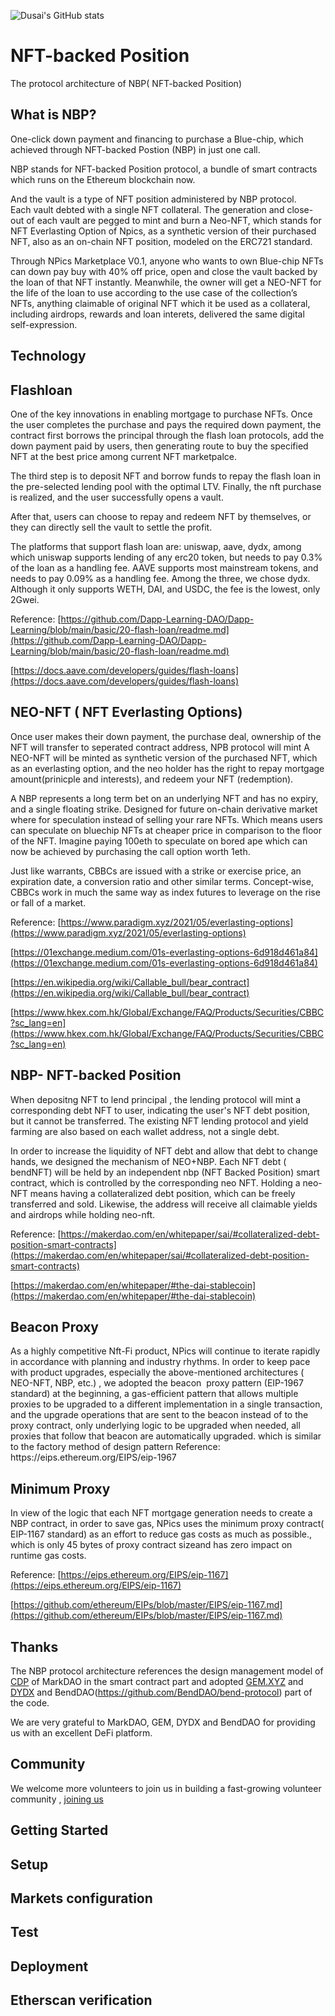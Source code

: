 
![Dusai's GitHub stats](https://github-readme-stats.vercel.app/api?username=NPICS-Hello&show_icons=true&theme=radical)

# NFT-backed Position
The protocol architecture of NBP( NFT-backed Position)

## What is NBP?
One-click down payment and financing to purchase a Blue-chip, which achieved through NFT-backed Postion (NBP) in just one call.

NBP stands for NFT-backed Position protocol, a bundle of smart contracts which runs on the Ethereum blockchain now.

And the vault is a type of NFT position administered by NBP protocol. Each vault debted with a single NFT collateral. The generation and close-out of each vault are pegged to mint and burn a Neo-NFT, which stands for NFT Everlasting Option of Npics, as a synthetic version of their purchased NFT, also as an on-chain NFT position, modeled on the ERC721 standard.

Through NPics Marketplace V0.1, anyone who wants to own Blue-chip NFTs can down pay buy with 40% off price, open and close the vault backed by the loan of that NFT instantly. Meanwhile, the owner will get a NEO-NFT for the life of the loan to use according to the use case of the collection’s NFTs, anything claimable of original NFT which it be used as a collateral, including airdrops, rewards and loan interets, delivered the same digital self-expression.

## Technology
<h2>Flashloan</h2>
One of the key innovations in enabling mortgage to purchase NFTs. 
Once the user completes the purchase and pays the required down payment,  the contract  first borrows the principal through the flash loan protocols, add the down payment paid by users, then generating route to buy the specified NFT at the best price among current NFT marketpalce.

The third step is to deposit NFT and borrow funds to repay the flash loan in the  pre-selected lending pool with the  optimal LTV. Finally, the nft purchase is realized, and the user successfully opens a vault.

After that, users can choose to repay and redeem NFT by themselves, or they can directly sell the vault to settle the profit.

The platforms that support flash loan are: uniswap, aave, dydx, among which uniswap supports lending of any erc20 token, but needs to pay 0.3% of the loan as a handling fee. AAVE supports most mainstream tokens, and needs to pay 0.09% as a handling fee. Among the three, we chose dydx. Although it only supports WETH, DAI, and USDC, the fee is the lowest, only 2Gwei.

Reference: 
[https://github.com/Dapp-Learning-DAO/Dapp-Learning/blob/main/basic/20-flash-loan/readme.md](https://github.com/Dapp-Learning-DAO/Dapp-Learning/blob/main/basic/20-flash-loan/readme.md)

[https://docs.aave.com/developers/guides/flash-loans](https://docs.aave.com/developers/guides/flash-loans)


<h2>NEO-NFT ( NFT Everlasting Options)</h2>
Once user makes their down payment, the purchase deal, ownership of the NFT will transfer to seperated contract address, NPB protocol will mint A NEO-NFT will be minted as synthetic version of the purchased NFT, which as an everlasting option, and the neo holder has the right to repay mortgage amount(prinicple and interests),  and redeem your NFT (redemption).

A NBP represents a long term bet on an underlying NFT and has no expiry, and a single floating strike. Designed for future  on-chain derivative market where for speculation instead of selling your rare NFTs. Which means users can speculate on bluechip NFTs at  cheaper price in comparison to the floor of the NFT. Imagine paying 100eth to speculate on bored ape which can now be achieved by purchasing the call option worth 1eth.

Just like warrants, CBBCs are issued with a strike or exercise price, an expiration date, a conversion ratio and other similar terms. Concept-wise, CBBCs work in much the same way as index futures to leverage on the rise or fall of a market.

Reference: 
[https://www.paradigm.xyz/2021/05/everlasting-options](https://www.paradigm.xyz/2021/05/everlasting-options)

[https://01exchange.medium.com/01s-everlasting-options-6d918d461a84](https://01exchange.medium.com/01s-everlasting-options-6d918d461a84)

[https://en.wikipedia.org/wiki/Callable_bull/bear_contract](https://en.wikipedia.org/wiki/Callable_bull/bear_contract)

[https://www.hkex.com.hk/Global/Exchange/FAQ/Products/Securities/CBBC?sc_lang=en](https://www.hkex.com.hk/Global/Exchange/FAQ/Products/Securities/CBBC?sc_lang=en)

<h2>NBP- NFT-backed Position</h2>
When depositng NFT to lend principal , the lending protocol will mint a corresponding debt NFT to user, indicating the user's NFT debt position, but it cannot be transferred. The existing NFT lending protocol and yield farming are also based on each wallet address, not a single debt. 

In order to increase the liquidity of NFT debt and allow that debt to change hands, we designed the mechanism of NEO+NBP. Each NFT debt ( bendNFT) will be held by an independent nbp (NFT Backed Position) smart contract,  which is controlled by the corresponding neo NFT. Holding a neo-NFT means having a collateralized debt position, which can be freely transferred and sold. Likewise, the address will receive all claimable yields and airdrops while holding neo-nft.

Reference:
[https://makerdao.com/en/whitepaper/sai/#collateralized-debt-position-smart-contracts](https://makerdao.com/en/whitepaper/sai/#collateralized-debt-position-smart-contracts)

[https://makerdao.com/en/whitepaper/#the-dai-stablecoin](https://makerdao.com/en/whitepaper/#the-dai-stablecoin)

<h2>Beacon Proxy</h2>
As a highly competitive Nft-Fi product, NPics will continue to iterate rapidly in accordance with planning and industry rhythms. In order to keep pace with product upgrades, especially the above-mentioned architectures ( NEO-NFT, NBP, etc.) , we adopted the beacon
 proxy pattern (EIP-1967 standard) at the beginning, a gas-efficient pattern that allows multiple proxies to be upgraded to a different implementation in a single transaction, and the upgrade operations that are sent to the beacon instead of to the proxy contract, only underlying logic to be upgraded when needed, all proxies that follow that beacon are automatically upgraded. which is similar to the factory method of design pattern
Reference: https://eips.ethereum.org/EIPS/eip-1967


<h2>Minimum Proxy</h2>
In view of the logic that each NFT mortgage generation needs to create a NBP contract, in order to save gas, NPics uses the minimum proxy contract( EIP-1167 standard) as an effort to reduce gas costs as much as possible., which is only 45 bytes of proxy contract sizeand has zero impact on runtime gas costs.

Reference: 
[https://eips.ethereum.org/EIPS/eip-1167](https://eips.ethereum.org/EIPS/eip-1167)

[https://github.com/ethereum/EIPs/blob/master/EIPS/eip-1167.md](https://github.com/ethereum/EIPs/blob/master/EIPS/eip-1167.md)


## Thanks
The NBP protocol architecture references the design management model of [CDP](https://docs.makerdao.com/smart-contract-modules/proxy-module/cdp-manager-detailed-documentation) of MarkDAO in the smart contract part and adopted [GEM.XYZ](https://www.gem.xyz) and [DYDX](https://github.com/dydxprotocol) and BendDAO(https://github.com/BendDAO/bend-protocol) part of the code.

We are very grateful to MarkDAO, GEM, DYDX and BendDAO for providing us with an excellent DeFi platform.


## Community
We welcome more volunteers to join us in building a fast-growing volunteer community , [joining us](https://discord.gg/6qb739B9)

## Getting Started


## Setup


## Markets configuration


## Test


## Deployment



## Etherscan verification

